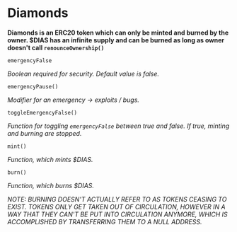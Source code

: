 # Diamonds

**Diamonds is an ERC20 token which can only be minted and burned by the owner. $DIAS has an infinite supply and can be burned as long as owner doesn't call `renounceOwnership()`**

```
emergencyFalse
```
*Boolean required for security. Default value is false.*

```
emergencyPause()
```
*Modifier for an emergency -> exploits / bugs.*

```
toggleEmergencyFalse()
```
*Function for toggling `emergencyFalse` between true and false. If true, minting and burning are stopped.*

```
mint()
```
*Function, which mints $DIAS.*

```
burn()
```
*Function, which burns $DIAS.*  
  
*NOTE: BURNING DOESN'T ACTUALLY REFER TO AS TOKENS CEASING TO EXIST. TOKENS ONLY GET TAKEN OUT OF CIRCULATION, HOWEVER IN A WAY THAT THEY CAN'T BE PUT INTO CIRCULATION ANYMORE, WHICH IS ACCOMPLISHED BY TRANSFERRING THEM TO A NULL ADDRESS.*
